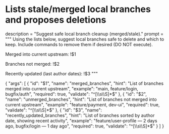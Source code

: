 # Lists stale/merged local branches and proposes deletions
description = "Suggest safe local branch cleanup (merged/stale)."
prompt = """
Using the lists below, suggest local branches safe to delete and which to keep. Include commands to remove them if desired (DO NOT execute).


Merged into current upstream:
!$1


Branches not merged:
!$2


Recently updated (last author dates):
!$3
"""

{
  "args": [
    {
      "id": "$1",
      "name": "merged_branches",
      "hint": "List of branches merged into current upstream",
      "example": "main, feature/login, bugfix/auth",
      "required": true,
      "validate": "^[\\s\\S]*$"
    },
    {
      "id": "$2",
      "name": "unmerged_branches",
      "hint": "List of branches not merged into current upstream",
      "example": "feature/payment, dev-ui",
      "required": true,
      "validate": "^[\\s\\S]*$"
    },
    {
      "id": "$3",
      "name": "recently_updated_branches",
      "hint": "List of branches sorted by author date, showing recent activity",
      "example": "feature/user-profile — 2 days ago, bugfix/login — 1 day ago",
      "required": true,
      "validate": "^[\\s\\S]*$"
    }
  ]
}

